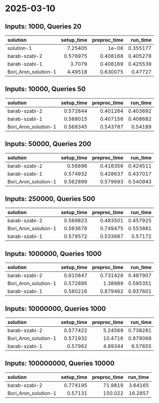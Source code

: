 # 2025-03-10

## Inputs: 1000, Queries 20

| solution             |   setup_time |   preproc_time |   run_time |
|:---------------------|-------------:|---------------:|-----------:|
| solution-1           |     7.25405  |       1e-06    |   0.355177 |
| barab-szabi-2        |     0.576975 |       0.408168 |   0.405278 |
| barab-szabi-1        |     3.7079   |       0.408169 |   0.425539 |
| Bori_Aron_solution-1 |     4.49518  |       0.630075 |   0.47727  |

## Inputs: 10000, Queries 50

| solution             |   setup_time |   preproc_time |   run_time |
|:---------------------|-------------:|---------------:|-----------:|
| barab-szabi-2        |     0.572844 |       0.401264 |   0.403692 |
| barab-szabi-1        |     0.588015 |       0.407156 |   0.408682 |
| Bori_Aron_solution-1 |     0.568345 |       0.543787 |   0.54189  |

## Inputs: 50000, Queries 200

| solution             |   setup_time |   preproc_time |   run_time |
|:---------------------|-------------:|---------------:|-----------:|
| barab-szabi-2        |     0.56896  |       0.418356 |   0.424511 |
| barab-szabi-1        |     0.574932 |       0.428637 |   0.437017 |
| Bori_Aron_solution-1 |     0.562899 |       0.579693 |   0.540943 |

## Inputs: 250000, Queries 500

| solution             |   setup_time |   preproc_time |   run_time |
|:---------------------|-------------:|---------------:|-----------:|
| barab-szabi-2        |     0.569823 |       0.483501 |   0.457925 |
| Bori_Aron_solution-1 |     0.563678 |       0.749475 |   0.553881 |
| barab-szabi-1        |     0.578572 |       0.533687 |   0.57172  |

## Inputs: 1000000, Queries 1000

| solution             |   setup_time |   preproc_time |   run_time |
|:---------------------|-------------:|---------------:|-----------:|
| barab-szabi-2        |     0.610847 |       0.731428 |   0.487907 |
| Bori_Aron_solution-1 |     0.572895 |       1.38989  |   0.595351 |
| barab-szabi-1        |     0.580216 |       0.879462 |   0.937601 |

## Inputs: 10000000, Queries 1000

| solution             |   setup_time |   preproc_time |   run_time |
|:---------------------|-------------:|---------------:|-----------:|
| barab-szabi-2        |     0.577422 |        5.24569 |   0.738281 |
| Bori_Aron_solution-1 |     0.571932 |       10.4716  |   0.879068 |
| barab-szabi-1        |     0.57962  |        4.89344 |   6.57655  |

## Inputs: 100000000, Queries 10000

| solution             |   setup_time |   preproc_time |   run_time |
|:---------------------|-------------:|---------------:|-----------:|
| barab-szabi-2        |     0.774195 |        71.9819 |    3.64165 |
| Bori_Aron_solution-1 |     0.57131  |       150.022  |   16.2857  |